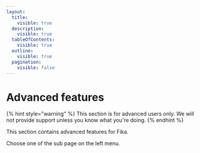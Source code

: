 ```yaml
---
layout:
  title:
    visible: true
  description:
    visible: true
  tableOfContents:
    visible: true
  outline:
    visible: true
  pagination:
    visible: false
---
```


# Advanced features

{% hint style="warning" %}
This section is for advanced users only. We will not provide support unless you know what you're doing.
{% endhint %}

This section contains advanced features for Fika.

Choose one of the sub page on the left menu.
